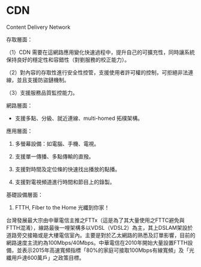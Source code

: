 # CDN
Content Delivery Network

存取層面：

（1）CDN 需要在這網路應用變化快速過程中，提升自己的可擴充性，同時讓系統保持良好的穩定性和容錯性（對劉服務的校正能力）。

（2）對內容的存取性進行安全性控管，支援使用者許可權的控制，可拒絕非法連線，並且支援防盜鏈機制。

（3）支援服務品質監控能力。

網路層面：

* 支援多點、分級、就近連線、multi-homed 拓樸架構。

應用層面：

1. 多螢幕設備：如電腦、手機、電視。

2. 支援單一傳播、多點傳輸的直撥。

3. 支援對時間及定位條的快速找出播放的點播。

4. 支援對電視頻道進行時間和節目上的錄製。

基礎設備層面：

1. FTTH, Fiber to the Home 光纖到你家！

台灣發展最大宗由中華電信主推之FTTx（這是為了其大量使用之FTTC避免與FTTH混淆），線路最後一哩架構多以VDSL（VDSL2）為主，其上DSLAM架設於道路旁交接箱或是大樓電信室內。主要是對於乙太網路的熟悉及訂單影響，目前的網路速度主流約為100Mbps/40Mbps。中華電信在2010年開始大量設置FTTH設備，並表示2015年高速寬頻指標「80%的家庭可接取100Mbps有線寬頻」及「光纖用戶達600萬戶」之政策目標。






